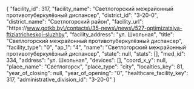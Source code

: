 {
    "facility_id": 317,
    "facility_name": "Светлогорский межрайонный противотуберкулёзный диспансер",
    "district_id": "3-20-0",
    "district_name": "Светлогорский район",
    "facility_url": "https:\/\/www.gotkb.by\/contacts\/35-news\/news\/527-optimizatsiya-ftiziatricheskoj-sluzhby",
    "facility_address": "ул. Школьная",
    "title": "Светлогорский межрайонный противотуберкулёзный диспансер",
    "facility_type": "0",
    "ap_1": "4",
    "name": "Светлогорский межрайонный противотуберкулёзный диспансер",
    "state": null,
    "stats": [],
    "med_id": 334,
    "address": "ул. Школьная",
    "devices": [],
    "coord_x_y": null,
    "place_name": "Светлогорск",
    "place_type": "city",
    "localties_key": 81,
    "year_of_closing": null,
    "year_of_opening": "0",
    "healthcare_facility_key": 317,
    "administrative_division_id": "3-20-0"
}